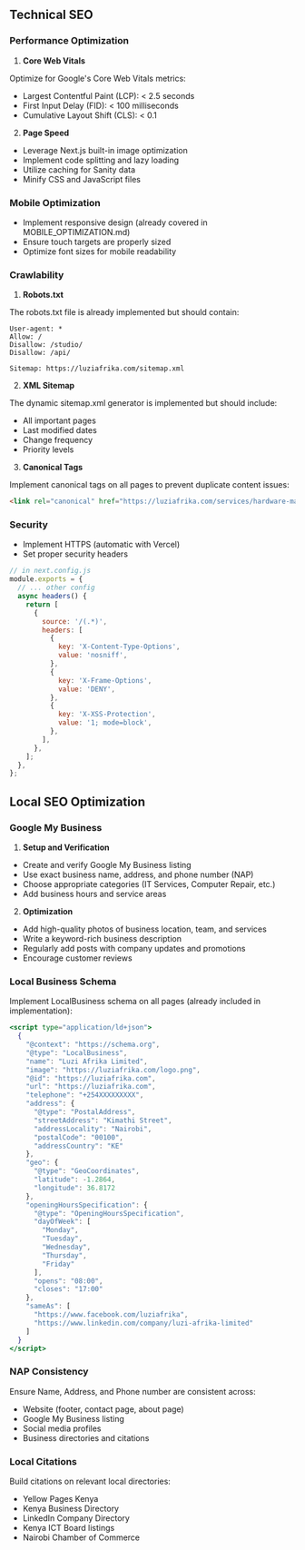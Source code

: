 ## Technical SEO

### Performance Optimization

1. **Core Web Vitals**

Optimize for Google's Core Web Vitals metrics:
- Largest Contentful Paint (LCP): < 2.5 seconds
- First Input Delay (FID): < 100 milliseconds
- Cumulative Layout Shift (CLS): < 0.1

2. **Page Speed**

- Leverage Next.js built-in image optimization
- Implement code splitting and lazy loading
- Utilize caching for Sanity data
- Minify CSS and JavaScript files

### Mobile Optimization

- Implement responsive design (already covered in MOBILE_OPTIMIZATION.md)
- Ensure touch targets are properly sized
- Optimize font sizes for mobile readability

### Crawlability

1. **Robots.txt**

The robots.txt file is already implemented but should contain:

```
User-agent: *
Allow: /
Disallow: /studio/
Disallow: /api/

Sitemap: https://luziafrika.com/sitemap.xml
```

2. **XML Sitemap**

The dynamic sitemap.xml generator is implemented but should include:
- All important pages
- Last modified dates
- Change frequency
- Priority levels

3. **Canonical Tags**

Implement canonical tags on all pages to prevent duplicate content issues:

```html
<link rel="canonical" href="https://luziafrika.com/services/hardware-maintenance" />
```

### Security

- Implement HTTPS (automatic with Vercel)
- Set proper security headers

```js
// in next.config.js
module.exports = {
  // ... other config
  async headers() {
    return [
      {
        source: '/(.*)',
        headers: [
          {
            key: 'X-Content-Type-Options',
            value: 'nosniff',
          },
          {
            key: 'X-Frame-Options',
            value: 'DENY',
          },
          {
            key: 'X-XSS-Protection',
            value: '1; mode=block',
          },
        ],
      },
    ];
  },
};
```

## Local SEO Optimization

### Google My Business

1. **Setup and Verification**

- Create and verify Google My Business listing
- Use exact business name, address, and phone number (NAP)
- Choose appropriate categories (IT Services, Computer Repair, etc.)
- Add business hours and service areas

2. **Optimization**

- Add high-quality photos of business location, team, and services
- Write a keyword-rich business description
- Regularly add posts with company updates and promotions
- Encourage customer reviews

### Local Business Schema

Implement LocalBusiness schema on all pages (already included in implementation):

```jsx
<script type="application/ld+json">
  {
    "@context": "https://schema.org",
    "@type": "LocalBusiness",
    "name": "Luzi Afrika Limited",
    "image": "https://luziafrika.com/logo.png",
    "@id": "https://luziafrika.com",
    "url": "https://luziafrika.com",
    "telephone": "+254XXXXXXXXX",
    "address": {
      "@type": "PostalAddress",
      "streetAddress": "Kimathi Street",
      "addressLocality": "Nairobi",
      "postalCode": "00100",
      "addressCountry": "KE"
    },
    "geo": {
      "@type": "GeoCoordinates",
      "latitude": -1.2864,
      "longitude": 36.8172
    },
    "openingHoursSpecification": {
      "@type": "OpeningHoursSpecification",
      "dayOfWeek": [
        "Monday",
        "Tuesday",
        "Wednesday",
        "Thursday",
        "Friday"
      ],
      "opens": "08:00",
      "closes": "17:00"
    },
    "sameAs": [
      "https://www.facebook.com/luziafrika",
      "https://www.linkedin.com/company/luzi-afrika-limited"
    ] 
  }
</script>
```

### NAP Consistency

Ensure Name, Address, and Phone number are consistent across:
- Website (footer, contact page, about page)
- Google My Business listing
- Social media profiles
- Business directories and citations

### Local Citations

Build citations on relevant local directories:
- Yellow Pages Kenya
- Kenya Business Directory
- LinkedIn Company Directory
- Kenya ICT Board listings
- Nairobi Chamber of Commerce